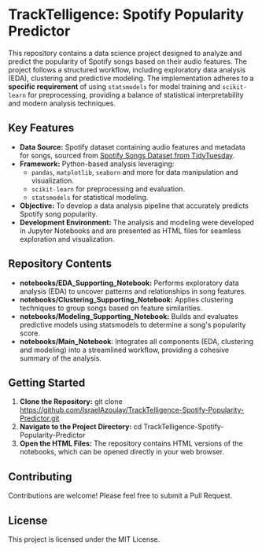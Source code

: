 # TrackTelligence: Spotify Popularity Predictor
This repository contains a data science project designed to analyze and predict the popularity of Spotify songs based on their audio features. The project follows a structured workflow, including exploratory data analysis (EDA), clustering and predictive modeling. The implementation adheres to a **specific requirement** of using `statsmodels` for model training and `scikit-learn` for preprocessing, providing a balance of statistical interpretability and modern analysis techniques.

## Key Features
- **Data Source:** Spotify dataset containing audio features and metadata for songs, sourced from [Spotify Songs Dataset from TidyTuesday](https://raw.githubusercontent.com/rfordatascience/tidytuesday/master/data/2020/2020-01-21/spotify_songs.csv).
- **Framework:** Python-based analysis leveraging:
  - `pandas`, `matplotlib`, `seaborn` and more for data manipulation and visualization.
  - `scikit-learn` for preprocessing and evaluation.
  - `statsmodels` for statistical modeling.
- **Objective:** To develop a data analysis pipeline that accurately predicts Spotify song popularity.
- **Development Environment:** The analysis and modeling were developed in Jupyter Notebooks and are presented as HTML files for seamless exploration and visualization.

## Repository Contents
- **notebooks/EDA_Supporting_Notebook:** Performs exploratory data analysis (EDA) to uncover patterns and relationships in song features.
- **notebooks/Clustering_Supporting_Notebook:** Applies clustering techniques to group songs based on feature similarities.
- **notebooks/Modeling_Supporting_Notebook:** Builds and evaluates predictive models using statsmodels to determine a song's popularity score.
- **notebooks/Main_Notebook**: Integrates all components (EDA, clustering and modeling) into a streamlined workflow, providing a cohesive summary of the analysis.

## Getting Started
1. **Clone the Repository:**
git clone https://github.com/IsraelAzoulay/TrackTelligence-Spotify-Popularity-Predictor.git
3. **Navigate to the Project Directory:**
cd TrackTelligence-Spotify-Popularity-Predictor
4. **Open the HTML Files:**
   The repository contains HTML versions of the notebooks, which can be opened directly in your web browser.
   
## Contributing
Contributions are welcome! Please feel free to submit a Pull Request.

## License
This project is licensed under the MIT License.
